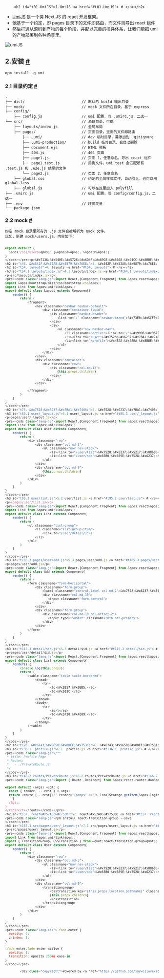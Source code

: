 
        <h2 id="t01.UmiJS">1.UmiJS <a href="#t01.UmiJS"> # </a></h2>
<ul>
<li><a href="https://umijs.org/zh/guide/">UmiJS</a> &#x662F;&#x4E00;&#x4E2A;&#x7C7B; Next.JS &#x7684; react &#x5F00;&#x53D1;&#x6846;&#x67B6;&#x3002;</li>
<li>&#x4ED6;&#x57FA;&#x4E8E;&#x4E00;&#x4E2A;&#x7EA6;&#x5B9A;&#xFF0C;&#x5373; pages &#x76EE;&#x5F55;&#x4E0B;&#x7684;&#x6587;&#x4EF6;&#x5373;&#x8DEF;&#x7531;&#xFF0C;&#x800C;&#x6587;&#x4EF6;&#x5219;&#x5BFC;&#x51FA; react &#x7EC4;&#x4EF6;</li>
<li>&#x7136;&#x540E;&#x6253;&#x901A;&#x4ECE;&#x6E90;&#x7801;&#x5230;&#x4EA7;&#x7269;&#x7684;&#x6BCF;&#x4E2A;&#x9636;&#x6BB5;&#xFF0C;&#x5E76;&#x914D;&#x4EE5;&#x5B8C;&#x5584;&#x7684;&#x63D2;&#x4EF6;&#x4F53;&#x7CFB;&#xFF0C;&#x8BA9;&#x6211;&#x4EEC;&#x80FD;&#x628A; umi &#x7684;&#x4EA7;&#x7269;&#x90E8;&#x7F72;&#x5230;&#x5404;&#x79CD;&#x573A;&#x666F;&#x91CC;&#x3002;</li>
</ul>
<p><img src="https://camo.githubusercontent.com/6814f490328a0f65734a4913525987a959fd6253/68747470733a2f2f7368697075736572636f6e74656e742e636f6d2f33616138333237306131363061333263313434366263346134323366613330332f506173746564253230496d616765253230322e706e67" alt="umiJS"></p>
<h2 id="t12.&#x5B89;&#x88C5;">2.&#x5B89;&#x88C5; <a href="#t12.&#x5B89;&#x88C5;"> # </a></h2>
<pre><code class="lang-js">npm install -g umi
</code></pre>
<h3 id="t22.1 &#x76EE;&#x5F55;&#x7EA6;&#x5B9A;">2.1 &#x76EE;&#x5F55;&#x7EA6;&#x5B9A; <a href="#t22.1 &#x76EE;&#x5F55;&#x7EA6;&#x5B9A;"> # </a></h3>
<pre><code class="lang-js">.
&#x251C;&#x2500;&#x2500; dist/                          // &#x9ED8;&#x8BA4;&#x7684; build &#x8F93;&#x51FA;&#x76EE;&#x5F55;
&#x251C;&#x2500;&#x2500; mock/                          // mock &#x6587;&#x4EF6;&#x6240;&#x5728;&#x76EE;&#x5F55;&#xFF0C;&#x57FA;&#x4E8E; express
&#x251C;&#x2500;&#x2500; config/
    &#x251C;&#x2500;&#x2500; config.js                  // umi &#x914D;&#x7F6E;&#xFF0C;&#x540C; .umirc.js&#xFF0C;&#x4E8C;&#x9009;&#x4E00;
&#x2514;&#x2500;&#x2500; src/                           // &#x6E90;&#x7801;&#x76EE;&#x5F55;&#xFF0C;&#x53EF;&#x9009;
    &#x251C;&#x2500;&#x2500; layouts/index.js           // &#x5168;&#x5C40;&#x5E03;&#x5C40;
    &#x251C;&#x2500;&#x2500; pages/                     // &#x9875;&#x9762;&#x76EE;&#x5F55;&#xFF0C;&#x91CC;&#x9762;&#x7684;&#x6587;&#x4EF6;&#x5373;&#x8DEF;&#x7531;
        &#x251C;&#x2500;&#x2500; .umi/                  // dev &#x4E34;&#x65F6;&#x76EE;&#x5F55;&#xFF0C;&#x9700;&#x6DFB;&#x52A0;&#x5230; .gitignore
        &#x251C;&#x2500;&#x2500; .umi-production/       // build &#x4E34;&#x65F6;&#x76EE;&#x5F55;&#xFF0C;&#x4F1A;&#x81EA;&#x52A8;&#x5220;&#x9664;
        &#x251C;&#x2500;&#x2500; document.ejs           // HTML &#x6A21;&#x677F;
        &#x251C;&#x2500;&#x2500; 404.js                 // 404 &#x9875;&#x9762;
        &#x251C;&#x2500;&#x2500; page1.js               // &#x9875;&#x9762; 1&#xFF0C;&#x4EFB;&#x610F;&#x547D;&#x540D;&#xFF0C;&#x5BFC;&#x51FA; react &#x7EC4;&#x4EF6;
        &#x251C;&#x2500;&#x2500; page1.test.js          // &#x7528;&#x4F8B;&#x6587;&#x4EF6;&#xFF0C;umi test &#x4F1A;&#x5339;&#x914D;&#x6240;&#x6709; .test.js &#x548C; .e2e.js &#x7ED3;&#x5C3E;&#x7684;&#x6587;&#x4EF6;
        &#x2514;&#x2500;&#x2500; page2.js               // &#x9875;&#x9762; 2&#xFF0C;&#x4EFB;&#x610F;&#x547D;&#x540D;
    &#x251C;&#x2500;&#x2500; global.css                 // &#x7EA6;&#x5B9A;&#x7684;&#x5168;&#x5C40;&#x6837;&#x5F0F;&#x6587;&#x4EF6;&#xFF0C;&#x81EA;&#x52A8;&#x5F15;&#x5165;&#xFF0C;&#x4E5F;&#x53EF;&#x4EE5;&#x7528; global.less
    &#x251C;&#x2500;&#x2500; global.js                  // &#x53EF;&#x4EE5;&#x5728;&#x8FD9;&#x91CC;&#x52A0;&#x5165; polyfill
&#x251C;&#x2500;&#x2500; .umirc.js                      // umi &#x914D;&#x7F6E;&#xFF0C;&#x540C; config/config.js&#xFF0C;&#x4E8C;&#x9009;&#x4E00;
&#x251C;&#x2500;&#x2500; .env                           // &#x73AF;&#x5883;&#x53D8;&#x91CF;
&#x2514;&#x2500;&#x2500; package.json
</code></pre>
<h3 id="t32.2 mock">2.2 mock <a href="#t32.2 mock"> # </a></h3>
<pre><code>&#x7EA6;&#x5B9A; mock &#x76EE;&#x5F55;&#x91CC;&#x6240;&#x6709;&#x7684; .js &#x6587;&#x4EF6;&#x4F1A;&#x88AB;&#x89E3;&#x6790;&#x4E3A; mock &#x6587;&#x4EF6;&#x3002;
&#x6BD4;&#x5982;&#xFF0C;&#x65B0;&#x5EFA; mock/users.js&#xFF0C;&#x5185;&#x5BB9;&#x5982;&#x4E0B;&#xFF1A;

```js
export default {
  &apos;/api/users&apos;: [&apos;a&apos;, &apos;b&apos;],
}
</code></pre><p>&#x7136;&#x540E;&#x5728;&#x6D4F;&#x89C8;&#x5668;&#x91CC;&#x8BBF;&#x95EE; <a href="http://localhost:8000/api/users">http://localhost:8000/api/users</a> &#x5C31;&#x53EF;&#x4EE5;&#x770B;&#x5230; [&apos;a&apos;, &apos;b&apos;] &#x4E86;&#x3002;</p>
<h2 id="t43. &#x542F;&#x52A8;&#x9879;&#x76EE;">3. &#x542F;&#x52A8;&#x9879;&#x76EE; <a href="#t43. &#x542F;&#x52A8;&#x9879;&#x76EE;"> # </a></h2>
<h2 id="t54. layouts">4. layouts <a href="#t54. layouts"> # </a></h2>
<h3 id="t64.1 layouts/index.js">4.1 layouts/index.js <a href="#t64.1 layouts/index.js"> # </a></h3>
<p>src/layouts/index.js</p>
<pre><code class="lang-js">import React,{Component,Fragment} from &apos;react&apos;;
import &apos;bootstrap/dist/css/bootstrap.css&apos;;
import Link from &apos;umi/link&apos;;
export default class Layout extends Component{
    render() {
        return (
            <fragment>
                <nav classname="navbar navbar-default">
                    <div classname="container-fluid">
                        <div classname="navbar-header">
                            <link to="/" classname="navbar-brand">&#x73E0;&#x5CF0;&#x57F9;&#x8BAD;
                        </div>
                        <div>
                            <ul classname="nav navbar-nav">
                                <li classname="active"><link to="/">&#x9996;&#x9875;</li>
                                <li><link to="/user">&#x7528;&#x6237;&#x7BA1;&#x7406;</li>
                                <li><link to="/profile">&#x4E2A;&#x4EBA;&#x8BBE;&#x7F6E;</li>
                            </ul>
                        </div>
                    </div>
                </nav>
                <div classname="container">
                    <div classname="row">
                        <div classname="col-md-12">
                            {this.props.children}
                        </div>
                    </div>
                </div>

            </fragment>
        )
    }
}
</code></pre>
<h2 id="t75. &#x7528;&#x6237;&#x7BA1;&#x7406;">5. &#x7528;&#x6237;&#x7BA1;&#x7406; <a href="#t75. &#x7528;&#x6237;&#x7BA1;&#x7406;"> # </a></h2>
<h3 id="t85.1 user/_layout.js">5.1 user/_layout.js <a href="#t85.1 user/_layout.js"> # </a></h3>
<p>pages/user/_layout.js</p>
<pre><code class="lang-js">import React,{Component,Fragment} from &apos;react&apos;;
import Link from &apos;umi/link&apos;;
export default class User extends Component{
    render() {
        return (
            <div classname="row">
                <div classname="col-md-3">
                    <ul classname="nav nav-stack">
                        <li><link to="/user/list">&#x7528;&#x6237;&#x5217;&#x8868;</li>
                        <li><link to="/user/add">&#x65B0;&#x589E;&#x7528;&#x6237;</li>
                    </ul>
                </div>
                <div classname="col-md-9">
                    {this.props.children}
                </div>
            </div>
        )
    }
}
</code></pre>
<h3 id="t95.2 user/list.js">5.2 user/list.js <a href="#t95.2 user/list.js"> # </a></h3>
<p>/pages/user/list.js</p>
<pre><code class="lang-js">import React,{Component,Fragment} from &apos;react&apos;;
import Link from &apos;umi/link&apos;;
export default class List extends Component{
    render() {
        return (
            <ul classname="list-group">
                <li classname="list-group-item">
                    <link to="/user/detail/1">1
                </li>
            </ul>
        )
    }
}
</code></pre>
<h3 id="t105.3 pages/user/add.js">5.3 pages/user/add.js <a href="#t105.3 pages/user/add.js"> # </a></h3>
<p>pages/user/add.js</p>
<pre><code class="lang-js">import React,{Component,Fragment} from &apos;react&apos;;
export default class Add extends Component{
    render() {
        return (
            <form classname="form-horizontal">
                <div classname="form-group">
                    <label classname="control-label col-md-2">&#x7528;&#x6237;&#x540D;</label>
                    <div classname="col-md-10">
                       <input classname="form-control">
                    </div>
                </div>
                <div classname="form-group">
                    <div classname="col-md-10 col-offset-2">
                       <input type="submit" classname="btn btn-primary">
                    </div>
                </div>
            </form>
        )
    }
}
</code></pre>
<h3 id="t115.3 detail/$id.js">5.3 detail/$id.js <a href="#t115.3 detail/$id.js"> # </a></h3>
<p>pages/user/detail/$id.js</p>
<pre><code class="lang-js">import React,{Component,Fragment} from &apos;react&apos;;
export default class List extends Component{
    render() {
        console.log(this.props);
        return (
            <table classname="table table-bordered">
                <thead>
                    <tr>
                        <td>&#x5B57;&#x6BB5;</td>
                        <td>&#x503C;</td>
                    </tr>
                </thead>
                <tbody>
                    <tr>
                        <td>1</td>
                        <td>&#x5F20;&#x4E09;</td>
                    </tr>
                </tbody>
            </table>
        )
    }
}
</code></pre>
<h2 id="t126. &#x6743;&#x9650;&#x8DEF;&#x7531;">6. &#x6743;&#x9650;&#x8DEF;&#x7531; <a href="#t126. &#x6743;&#x9650;&#x8DEF;&#x7531;"> # </a></h2>
<h3 id="t136.1  profile.js">6.1  profile.js <a href="#t136.1  profile.js"> # </a></h3>
<pre><code class="lang-js">/**
 * title: Profile Page
 * Routes:
 *   - ./PrivateRoute.js
 */
</code></pre>
<h3 id="t146.2 routes/PrivateRoute.js">6.2 routes/PrivateRoute.js <a href="#t146.2 routes/PrivateRoute.js"> # </a></h3>
<pre><code class="lang-js">import { Route ,Redirect} from &apos;react-router-dom&apos;;

export default (args) =&gt; {
  const { render, ...rest } = args;
  return <route {...rest}="" render="{props" ==""> localStorage.getItem(&apos;login&apos;)?render(props):<redirect to="/">
    }
  /&gt;;
}
</redirect></route></code></pre>
<h2 id="t157. react&#x52A8;&#x753B;">7. react&#x52A8;&#x753B; <a href="#t157. react&#x52A8;&#x753B;"> # </a></h2>
<pre><code class="lang-js">npm install react-transition-group --save
</code></pre>
<h3 id="t167.1 src/pages/user/_layout.js">7.1 src/pages/user/_layout.js <a href="#t167.1 src/pages/user/_layout.js"> # </a></h3>
<p>src/pages/user/_layout.js</p>
<pre><code class="lang-js">import React,{Component,Fragment} from &apos;react&apos;;
import Link from &apos;umi/link&apos;;
import { TransitionGroup, CSSTransition } from &quot;react-transition-group&quot;;
export default class User extends Component{
    render() {
        return (
            <div classname="row">
                <div classname="col-md-3">
                    <ul classname="nav nav-stack">
                        <li><link to="/user/list">&#x7528;&#x6237;&#x5217;&#x8868;</li>
                        <li><link to="/user/add">&#x65B0;&#x589E;&#x7528;&#x6237;</li>
                    </ul>
                </div>
                <div classname="col-md-9">
                    <transitiongroup>
                        <csstransition key="{this.props.location.pathname}" classnames="fade" timeout="{300}">
                        {this.props.children}
                        </csstransition>
                    </transitiongroup>
                </div>
            </div>
        )
    }
}
</code></pre>
<pre><code class="lang-css">.fade-enter {
  opacity: 0;
  z-index: 1;
}

.fade-enter.fade-enter-active {
  opacity: 1;
  transition: opacity 250ms ease-in;
}
</code></pre>

        <div class="copyright">Powered by <a href="https://github.com/jaywcjlove/idoc" target="_blank">idoc</a>. Dependence <a href="https://nodejs.org">Node.js</a> run.</div>
    